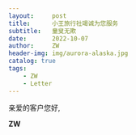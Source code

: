 ```yaml
---
layout:     post
title:      小王旅行社竭诚为您服务
subtitle:   童叟无欺
date:       2022-10-07
author:     ZW
header-img: img/aurora-alaska.jpg
catalog: true
tags:
    - ZW
    - Letter
---
```


亲爱的客户您好,



**ZW**
